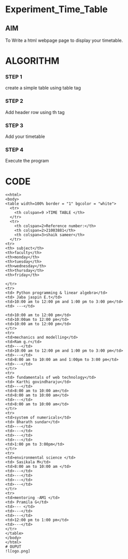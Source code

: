 # Experiment_Time_Table

## AIM
To Write a html webpage page to display your timetable.

# ALGORITHM
### STEP 1
create a simple table using table tag
### STEP 2
Add header row using th tag
### STEP 3
Add your timetable
### STEP 4
Execute the program

# CODE
~~~<!DOCTYPE html>
<<html>
<body>
<table width=100% border = "1" bgcolor = "white">
  <tr>
    <th colspan=9 >TIME TABLE </th>
  </tr>
  <tr>
    <th colspan=2>Reference number:</th>
    <th colspan=2>21003881</th>
    <th colspan=3>shaik sameer</th>
  </tr>
<tr>
<th> subject</th>
<th>faculty</th>
<th>monday</th>
<th>tuesday</th>
<th>wednesday</th>
<th>thursday</th>
<th>friday</th>

</tr>
<tr>
<td> Python programming & linear algebra</td>
<td> Jaba jaspin E.t</td>
<td>10:00 am to 12:00 pm and 1:00 pm to 3:00 pm</td>
<td> ---</td>

<td>10:00 am to 12:00 pm</td>
<td>10:00am to 12:00 pm</td>
<td>10:00 am to 12:00 pm</td>
</tr>
<tr>
<td>mechanics and modelling</td>
<td>Ram g.r</td>
<td>---</td>
<td>10:00 am to 12:00 pm and 1:00 pm to 3:00 pm</td>
<td>---</td> 
<td>8:00 am to 10:00 am and 1:00pm to 3:00 pm</td>
<td>---</td>
</tr>
<tr>
<td> fundamentals of web technology</td>
<td> Karthi govindharaju</td>
<td>---</td>
<td>8:00 am to 10:00 am</td>
<td>8:00 am to 10:00 am</td>
<td>---</td>
<td>8:00 am to 10:00 am</td>
</tr>
<tr>
<td>system of numericals</td>
<td> Bharath sundar</td>
<td>---</td>
<td>---</td>
<td>---</td>
<td>---</td>
<td>1:00 pm to 3:00pm</td>
</tr>
<tr>
<td>environmental science </td>
<td> Sasikala M</td>
<td>8:00 am to 10:00 am </td>
<td>---</td>
<td>---</td>
<td>---</td>
<td>---</td>
</tr>
<tr>
<td>mentoring -AM1 </td>
<td> Pramila G</td>
<td>--- </td>
<td>---</td>
<td>---</td>
<td>12:00 pm to 1:00 pm</td>
<td>---</td>
</tr>
</table>
</body>
</html>
# OUPUT
!l[ogo.png]